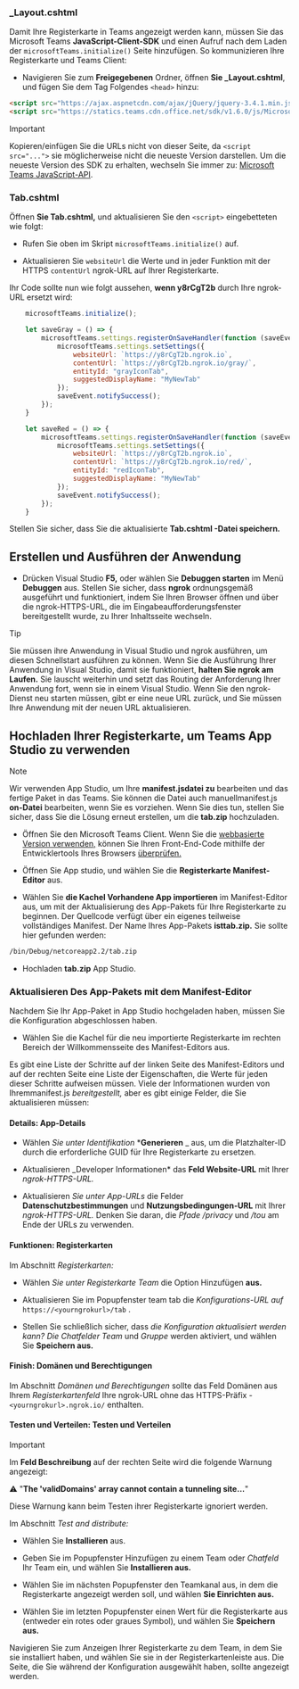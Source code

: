 ### <a name="_layoutcshtml"></a>_Layout.cshtml

Damit Ihre Registerkarte in Teams angezeigt werden kann, müssen Sie das Microsoft Teams **JavaScript-Client-SDK** und einen Aufruf nach dem Laden der `microsoftTeams.initialize()` Seite hinzufügen. So kommunizieren Ihre Registerkarte und Teams Client:

- Navigieren Sie zum **Freigegebenen** Ordner, öffnen **Sie _Layout.cshtml**, und fügen Sie dem Tag Folgendes `<head>` hinzu:

```html
<script src="https://ajax.aspnetcdn.com/ajax/jQuery/jquery-3.4.1.min.js"></script>
<script src="https://statics.teams.cdn.office.net/sdk/v1.6.0/js/MicrosoftTeams.min.js"></script>
```

>[!IMPORTANT]
>Kopieren/einfügen Sie die URLs nicht von dieser Seite, da `<script src="...">` sie möglicherweise nicht die neueste Version darstellen. Um die neueste Version des SDK zu erhalten, wechseln Sie immer zu: [Microsoft Teams JavaScript-API](https://www.npmjs.com/package/@microsoft/teams-js).

### <a name="tabcshtml"></a>Tab.cshtml

Öffnen **Sie Tab.cshtml,** und aktualisieren Sie den `<script>` eingebetteten wie folgt:

- Rufen Sie oben im Skript `microsoftTeams.initialize()` auf.

- Aktualisieren Sie `websiteUrl` die Werte und in jeder Funktion mit der HTTPS `contentUrl` ngrok-URL auf Ihrer Registerkarte.

Ihr Code sollte nun wie folgt aussehen, **wenn y8rCgT2b** durch Ihre ngrok-URL ersetzt wird:

```javascript
    microsoftTeams.initialize();

    let saveGray = () => {
        microsoftTeams.settings.registerOnSaveHandler(function (saveEvent) {
            microsoftTeams.settings.setSettings({
                websiteUrl: `https://y8rCgT2b.ngrok.io`,
                contentUrl: `https://y8rCgT2b.ngrok.io/gray/`,
                entityId: "grayIconTab",
                suggestedDisplayName: "MyNewTab"
            });
            saveEvent.notifySuccess();
        });
    }

    let saveRed = () => {
        microsoftTeams.settings.registerOnSaveHandler(function (saveEvent) {
            microsoftTeams.settings.setSettings({
                websiteUrl: `https://y8rCgT2b.ngrok.io`,
                contentUrl: `https://y8rCgT2b.ngrok.io/red/`,
                entityId: "redIconTab",
                suggestedDisplayName: "MyNewTab"
            });
            saveEvent.notifySuccess();
        });
    }
```

Stellen Sie sicher, dass Sie die aktualisierte **Tab.cshtml -Datei speichern.**

## <a name="build-and-run-your-application"></a>Erstellen und Ausführen der Anwendung

- Drücken Visual Studio **F5,** oder wählen Sie **Debuggen starten** im Menü **Debuggen** aus. Stellen Sie sicher, dass **ngrok** ordnungsgemäß ausgeführt und funktioniert, indem Sie Ihren Browser öffnen und über die ngrok-HTTPS-URL, die im Eingabeaufforderungsfenster bereitgestellt wurde, zu Ihrer Inhaltsseite wechseln.

>[!TIP]
>Sie müssen ihre Anwendung in Visual Studio und ngrok ausführen, um diesen Schnellstart ausführen zu können. Wenn Sie die Ausführung Ihrer Anwendung in Visual Studio, damit sie funktioniert, **halten Sie ngrok am Laufen.** Sie lauscht weiterhin und setzt das Routing der Anforderung Ihrer Anwendung fort, wenn sie in einem Visual Studio. Wenn Sie den ngrok-Dienst neu starten müssen, gibt er eine neue URL zurück, und Sie müssen Ihre Anwendung mit der neuen URL aktualisieren.

## <a name="upload-your-tab-to-teams-with-app-studio"></a>Hochladen Ihrer Registerkarte, um Teams App Studio zu verwenden

>[!Note]
> Wir verwenden App Studio, um Ihre **manifest.jsdatei zu** bearbeiten und das fertige Paket in das Teams. Sie können die Datei auch manuellmanifest.js **on-Datei** bearbeiten, wenn Sie es vorziehen. Wenn Sie dies tun, stellen Sie sicher, dass Sie die Lösung erneut erstellen, um die **tab.zip** hochzuladen.

- Öffnen Sie den Microsoft Teams Client. Wenn Sie die [webbasierte Version verwenden,](https://teams.microsoft.com) können Sie Ihren Front-End-Code mithilfe der Entwicklertools Ihres Browsers [überprüfen.](~/tabs/how-to/developer-tools.md)

- Öffnen Sie App studio, und wählen Sie die **Registerkarte Manifest-Editor** aus.

- Wählen Sie **die Kachel Vorhandene App importieren** im Manifest-Editor aus, um mit der Aktualisierung des App-Pakets für Ihre Registerkarte zu beginnen. Der Quellcode verfügt über ein eigenes teilweise vollständiges Manifest. Der Name Ihres App-Pakets **isttab.zip.** Sie sollte hier gefunden werden:

```bash
/bin/Debug/netcoreapp2.2/tab.zip
```

- Hochladen **tab.zip** App Studio.

### <a name="update-your-app-package-with-manifest-editor"></a>Aktualisieren Des App-Pakets mit dem Manifest-Editor

Nachdem Sie Ihr App-Paket in App Studio hochgeladen haben, müssen Sie die Konfiguration abgeschlossen haben.

- Wählen Sie die Kachel für die neu importierte Registerkarte im rechten Bereich der Willkommensseite des Manifest-Editors aus.

Es gibt eine Liste der Schritte auf der linken Seite des Manifest-Editors und auf der rechten Seite eine Liste der Eigenschaften, die Werte für jeden dieser Schritte aufweisen müssen. Viele der Informationen wurden von Ihremmanifest.js *bereitgestellt,* aber es gibt einige Felder, die Sie aktualisieren müssen:

#### <a name="details-app-details"></a>Details: App-Details

- Wählen *Sie unter Identifikation* ***Generieren** _ aus, um die Platzhalter-ID durch die erforderliche GUID für Ihre Registerkarte zu ersetzen.

- Aktualisieren _Developer Informationen* das **Feld Website-URL** mit Ihrer *ngrok-HTTPS-URL.*

- Aktualisieren *Sie unter App-URLs* die Felder **Datenschutzbestimmungen** und **Nutzungsbedingungen-URL** mit Ihrer *ngrok-HTTPS-URL.* Denken Sie daran, die *Pfade /privacy* und */tou* am Ende der URLs zu verwenden.

#### <a name="capabilities-tabs"></a>Funktionen: Registerkarten

Im Abschnitt *Registerkarten:*

- Wählen *Sie unter Registerkarte Team* die Option Hinzufügen **aus.**

- Aktualisieren Sie im Popupfenster team tab die *Konfigurations-URL auf* `https://<yourngrokurl>/tab` .

- Stellen Sie schließlich sicher, dass *die Konfiguration aktualisiert werden kann? Die Chatfelder Team* und *Gruppe* werden aktiviert, und wählen Sie **Speichern aus.**

#### <a name="finish-domains-and-permissions"></a>Finish: Domänen und Berechtigungen

Im Abschnitt *Domänen und Berechtigungen* sollte das Feld Domänen aus Ihrem *Registerkartenfeld* Ihre ngrok-URL ohne das HTTPS-Präfix - `<yourngrokurl>.ngrok.io/` enthalten.

#### <a name="test-and-distribute-test-and-distribute"></a>Testen und Verteilen: Testen und Verteilen

>[!IMPORTANT]
>Im **Feld Beschreibung** auf der rechten Seite wird die folgende Warnung angezeigt:
>
>&#9888; "**The 'validDomains' array cannot contain a tunneling site...**"
>
>Diese Warnung kann beim Testen ihrer Registerkarte ignoriert werden.

Im Abschnitt *Test and distribute:*

- Wählen Sie **Installieren** aus.

- Geben Sie im Popupfenster Hinzufügen zu einem Team oder *Chatfeld* Ihr Team ein, und wählen Sie **Installieren aus.**

- Wählen Sie im nächsten Popupfenster den Teamkanal aus, in dem die Registerkarte angezeigt werden soll, und wählen **Sie Einrichten aus.**

- Wählen Sie im letzten Popupfenster einen Wert für die Registerkarte aus (entweder ein rotes oder graues Symbol), und wählen Sie **Speichern aus.**

Navigieren Sie zum Anzeigen Ihrer Registerkarte zu dem Team, in dem Sie sie installiert haben, und wählen Sie sie in der Registerkartenleiste aus. Die Seite, die Sie während der Konfiguration ausgewählt haben, sollte angezeigt werden.
